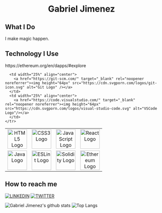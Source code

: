 <p align="center">
  <h1 align="center">
    Gabriel Jimenez
  </h1>
</p>

## What I Do

I make magic happen. 

## Technology I Use

<table>
  <tbody>
    <tr valign="top">
      <td width="25%" align="center">
        <a href="https://developer.mozilla.org/en-US/docs/Web/Guide/HTML/HTML5" target="_blank" rel="noopener noreferrer">
          <img height="64px" src="https://cdn.svgporn.com/logos/html-5.svg" alt="HTML5 Logo" />
        </a>
      </td>
      <td width="25%" align="center">
        <a href="https://devdocs.io/css/" target="_blank" rel="noopener noreferrer">
        <img height="64px" src="https://cdn.svgporn.com/logos/css-3.svg" alt="CSS3 Logo" />
        </a>
      </td>
      <td width="25%" align="center">
        <a href="https://www.javascript.com/" target="_blank" rel="noopener noreferrer">
          <img height="64px" src="https://cdn.svgporn.com/logos/javascript.svg" alt="JavaScript Logo" />
        </a>
      </td>
      <td width="25%" align="center">
        <a href="https://reactjs.org/" target="_blank" rel="noopener noreferrer"><img height="64px" src="https://cdn.svgporn.com/logos/react.svg" alt="React Logo" /></a>
      </td>
    </tr>
    <tr valign="top">
      <td width="25%" align="center">
        <a href="https://java.org/" target="_blank" rel="noopener noreferrer">
          <img height="64px" src="https://cdn.svgporn.com/logos/java.svg" alt="Java Logo" />
        </a>
      </td>
      <td width="25%" align="center">
        <a href="https://eslint.org/" target="_blank" rel="noopener noreferrer">
        <img height="64px" src="https://cdn.svgporn.com/logos/eslint.svg" alt="ESLint Logo" />
        </a>
      </td>
        <td width="25%" align="center">
        <a href="https://docs.soliditylang.org/en/v0.8.7/" target="_blank" rel="noopener noreferrer">
        <img height="64px" src="https://docs.soliditylang.org/en/v0.8.7/_images/logo.svg" alt="Solidity Logo" />
        </a>
      </td>
       </td>
        <td width="25%" align="center">
        <a href="https://ethereum.org/en/" target="_blank" rel="noopener noreferrer">
        <img height="64px" src="https://ethereum.org/static/a183661dd70e0e5c70689a0ec95ef0ba/31987/eth-diamond-purple.png" alt="Ethereum  Logo" />
        </a>
      </td>
      https://ethereum.org/en/dapps/#explore
      
      
      
      <td width="25%" align="center">
        <a href="https://git-scm.com/" target="_blank" rel="noopener noreferrer"><img height="64px" src="https://cdn.svgporn.com/logos/git-icon.svg" alt="Git Logo" /></a>
      </td>
      <td width="25%" align="center">
        <a href="https://code.visualstudio.com/" target="_blank" rel="noopener noreferrer"><img height="64px" src="https://cdn.svgporn.com/logos/visual-studio-code.svg" alt="VSCode Logo"/></a>
      </td>
    </tr>
  </tbody>
</table>


## How to reach me

[![LINKEDIN](https://img.shields.io/badge/Linkedin-black?style=for-the-badge&logo=linkedin)](https://www.linkedin.com/in/gabriel-jimenez-ba1aa810/)
[![TWITTER](https://img.shields.io/badge/Twitter-black?style=for-the-badge&logo=twitter)](https://twitter.com/jimenezgabe)

![Gabriel Jimenez's github stats](https://github-readme-stats.vercel.app/api?username=cuztomizer&show_icons=true&title_color=fff&icon_color=6B8E23&text_color=9f9f9f&bg_color=000)
![Top Langs](https://github-readme-stats.vercel.app/api/top-langs/?username=cuztomizer&layout=compact&bg_color=000&text_color=9f9f9f&title_color=fff)

